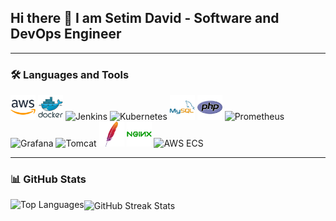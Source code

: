 ## Hi there 👋 I am Setim David - Software and DevOps Engineer

---

### 🛠️ Languages and Tools

<p align="left">
  <img src="https://raw.githubusercontent.com/devicons/devicon/master/icons/amazonwebservices/amazonwebservices-original-wordmark.svg" alt="AWS" width="40" height="40"/>
  <img src="https://raw.githubusercontent.com/devicons/devicon/master/icons/docker/docker-original-wordmark.svg" alt="Docker" width="40" height="40"/>

  <img src="https://www.vectorlogo.zone/logos/jenkins/jenkins-icon.svg" alt="Jenkins" width="40" height="40"/>
  <img src="https://www.vectorlogo.zone/logos/kubernetes/kubernetes-icon.svg" alt="Kubernetes" width="40" height="40"/>
  <img src="https://raw.githubusercontent.com/devicons/devicon/master/icons/mysql/mysql-original-wordmark.svg" alt="MySQL" width="40" height="40"/>
  <img src="https://raw.githubusercontent.com/devicons/devicon/master/icons/php/php-original.svg" alt="PHP" width="40" height="40"/>
  <img src="https://www.vectorlogo.zone/logos/prometheusio/prometheusio-icon.svg" alt="Prometheus" width="40" height="40"/>
  <img src="https://www.vectorlogo.zone/logos/grafana/grafana-icon.svg" alt="Grafana" width="40" height="40"/>
  <img src="https://www.vectorlogo.zone/logos/apache_tomcat/apache_tomcat-icon.svg" alt="Tomcat" width="40" height="40"/>
  <img src="https://raw.githubusercontent.com/devicons/devicon/master/icons/apache/apache-original.svg" alt="Apache" width="40" height="40"/>
  <img src="https://raw.githubusercontent.com/devicons/devicon/master/icons/nginx/nginx-original.svg" alt="Nginx" width="40" height="40"/>
  <img src="https://www.vectorlogo.zone/logos/amazon_ecs/amazon_ecs-icon.svg" alt="AWS ECS" width="40" height="40"/>
</p>


---

### 📊 GitHub Stats

<p>
  <img align="left" src="https://github-readme-stats.vercel.app/api/top-langs?username=setimdavid&show_icons=true&locale=en&layout=compact" alt="Top Languages" />
</p>
<p>
  <img align="center" src="https://github-readme-streak-stats.herokuapp.com/?user=setimdavid&" alt="GitHub Streak Stats" />
</p>
